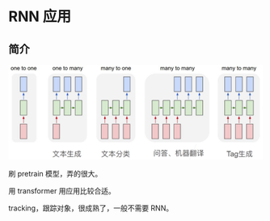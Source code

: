 # RNN 应用

## 简介

![](images/2022-01-07-14-48-48.png)

刷 pretrain 模型，弄的很大。

用 transformer 用应用比较合适。

tracking，跟踪对象，很成熟了，一般不需要 RNN。
